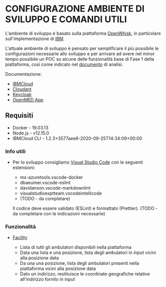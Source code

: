 # CONFIGURAZIONE AMBIENTE DI SVILUPPO E COMANDI UTILI

L'ambiente di sviluppo è basato sulla piattaforma [OpenWhisk](https://openwhisk.apache.org/), in particolare sull'implementazione di [IBM](https://cloud.ibm.com/login).

L'attuale ambiente di sviluppo è pensato per semplificare il più possibile le configurazioni necessarie allo sviluppo e per arrivare ad avere nel minor tempo possibile un POC su alcune delle funzionalità base di Fase 1 della piattaforma, così come indicato nel [documento](https://docs.google.com/file/d/1cgqOWzOo_zJUgr8W1JFXB-4YhA4GNdMJ/edit?filetype=msexcel) di analisi.

Documentazione:

- [IBMCloud](./docs/ibmcloud.md)
- [Cloudant](./docs/cloudant.md)
- [Keycloak](./docs/keycloak.md)
- [OpenMED App](./openmed-app/README.md)

## Requisiti

- Docker  - 19.03.13
- Node.js - v12.15.0
- IBMCloud CLI - 1.2.3+3577aee6-2020-09-25T14:34:09+00:00

### Info utili

- Per lo sviluppo consigliamo [Visual Studio Code](https://code.visualstudio.com/) con le seguenti estensioni:
  - ms-azuretools.vscode-docker
  - dbaeumer.vscode-eslint
  - davidanson.vscode-markdownlint
  - visualstudioexptteam.vscodeintellicode
  - (TODO - da completare)

  Il codice deve essere validato (ESLint) e formattato (Prettier). (TODO - da completare con le indicazioni necessarie)

### Funzionalità

- [Facility](./facility/README.md)

  - Lista di tutti gli ambulatori disponibili nella piattaforma
  - Data una lista e una posizione, lista degli ambulatori in input vicini alla posizione data
  - Da una una posizione, lista degli ambulatori presenti nella piattaforma vicini alla posizione data
  - Dato un indirizzo, restituisce le coordinate geografiche relative all'indirizzo fornito in input
